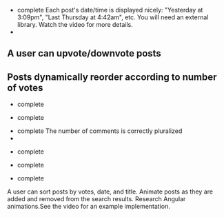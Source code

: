 <!-- Each post has a title, author, image, and description. -->
- complete
Each post's date/time is displayed nicely: "Yesterday at 3:09pm", "Last Thursday at 4:42am", etc. You will need an external library. Watch the video for more details.
-
A user can upvote/downvote posts
-
Posts dynamically reorder according to number of votes
-
<!-- A user can create new posts -->
- complete
<!-- A user cannot create a new post if any of the 4 inputs are blank. Research angular validations. See the video for an example implementation. -->
- complete
<!-- A user can click to view existing comments on a specific post -->
- complete
The number of comments is correctly pluralized
-
<!-- A user can add a new comment to a specific post -->
- complete
<!-- The new post form and comment forms can be toggled on and off -->
- complete
<!-- A user can search through posts -->
- complete

A user can sort posts by votes, date, and title.
Animate posts as they are added and removed from the search results.
Research Angular animations.See the video for an example implementation.
